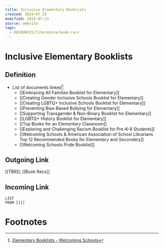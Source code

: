 ```yaml
---
title: Inclusive Elementary Booklists
created: 2024-07-23
modified: 2024-07-23
source: website
tags:
  - RESOURCES/literature/book-recs
---
```

# Inclusive Elementary Booklists
## Definition
- List of documents linked[^1]:
	- [[Embracing All Families Booklist for Elementary]]
	- [[Creating Gender Inclusive Schools Booklist for Elementary]]
	- [[Creating LGBTQ+ Inclusive Schools Booklist for Elementary]]
	- [[Preventing Bias-Based Bullying for Elementary]]
	- [[Supporting Transgender & Non-Binary Booklist for Elementary]]
	- [[LGBTQ+ History Booklist for Elementary]]
	- [[Top Books for an Elementary Classroom]]
	- [[Exploring and Challenging Racism Booklist for Pre-K-8 Students]]
	- [[Welcoming Schools & American Association of School Librarians Top 12 Recommended Books for Elementary and Secondary]]
	- [[Welcoming Schools Pride Booklist]]

## Outgoing Link
[[TBR]]; [[Book Recs]]
## Incoming Link
```dataview
LIST
FROM [[]]
```
# Footnotes

[^1]: [Elementary Booklists - Welcoming Schools](https://welcomingschools.org/resources/elementary-booklists)